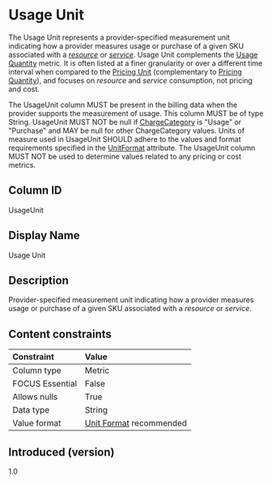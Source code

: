 # Usage Unit

The Usage Unit represents a provider-specified measurement unit indicating how a provider measures usage or purchase of a given SKU associated with a [*resource*](#glossary:resource) or [*service*](#glossary:service). Usage Unit complements the [Usage Quantity](#usagequantity) metric. It is often listed at a finer granularity or over a different time interval when compared to the [Pricing Unit](#pricingunit) (complementary to [Pricing Quantity](#pricingquantity)), and focuses on *resource* and *service* consumption, not pricing and cost.

The UsageUnit column MUST be present in the billing data when the provider supports the measurement of usage. This column MUST be of type String. UsageUnit MUST NOT be null if [ChargeCategory](#chargecategory) is "Usage" or "Purchase" and MAY be null for other ChargeCategory values. Units of measure used in UsageUnit SHOULD adhere to the values and format requirements specified in the [UnitFormat](#unitformat) attribute. The UsageUnit column MUST NOT be used to determine values related to any pricing or cost metrics.

## Column ID

UsageUnit

## Display Name

Usage Unit

## Description

Provider-specified measurement unit indicating how a provider measures usage or purchase of a given SKU associated with a *resource* or *service*.

## Content constraints

|    Constraint   |      Value      |
|:----------------|:----------------|
| Column type     | Metric          |
| FOCUS Essential | False           |
| Allows nulls    | True            |
| Data type       | String          |
| Value format    | [Unit Format](#unitformat) recommended |

## Introduced (version)

1.0
